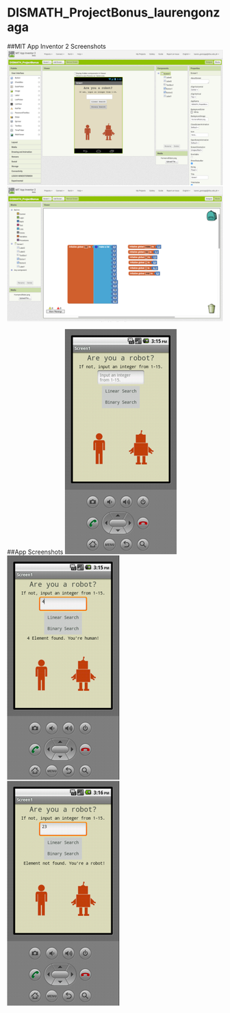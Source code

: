 # DISMATH_ProjectBonus_laurengonzaga

##MIT App Inventor 2 Screenshots
![Screen_1](Screen_1.png)
![Screen_1_Blocks_1](Screen_1_Blocks_1.png)

##App Screenshots
![Screenshot_1](Screenshot_1.png)
![Screenshot_2](Screenshot_2.png)
![Screenshot_3](Screenshot_3.png)
